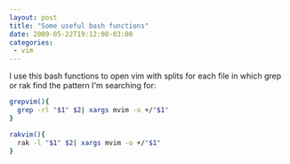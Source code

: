 ```yaml
---
layout: post
title: "Some useful bash functions"
date: 2009-05-22T19:12:00-03:00
categories:
 - vim
---
```

I use this bash functions to open vim with splits for each file in which grep or rak find the pattern I'm searching for:
```bash
grepvim(){
  grep -rl "$1" $2| xargs mvim -o +/"$1"
}

rakvim(){
  rak -l "$1" $2| xargs mvim -o +/"$1"
}
```
